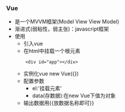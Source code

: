 ### Vue
+ 是一个MVVM框架(Model View View Model)
+ 渐进式(弱粘性，弱主张)：javascript框架
+ 使用
    + 引入vue
    + 在html中挂载一个根元素
    ```
        <div id="app"></div>
    ```
    + 实例化vue   new Vue({})
    + 配置参数
        + el:'挂载元素'
        + data(存数据):在new Vue下值为对象
    + 输出数据用{{放数据名称即可}}